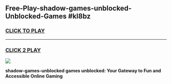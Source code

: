 
## Free-Play-shadow-games-unblocked-Unblocked-Games #kl8bz
<h3>
<a href="https://news.freeplayer.one?title=shadow-games-unblocked&ref=8M">CLICK TO PLAY</a></h3>
<hr>

<h3>
<a href="https://news.freeplayer.one?title=shadow-games-unblocked&ref=8M">CLICK 2 PLAY</a>
  
</h3>

<a href="https://news.freeplayer.one?title=shadow-games-unblocked&ref=8M"><img src="https://clearcache.store/games.png"></a>


**shadow-games-unblocked games unblocked: Your Gateway to Fun and Accessible Online Gaming**
